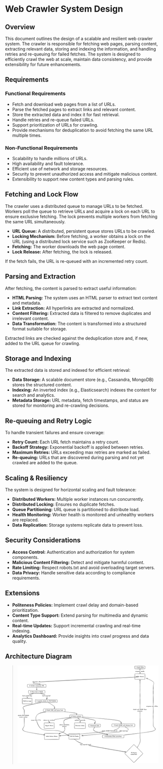 # Web Crawler System Design

## Overview
This document outlines the design of a scalable and resilient web crawler system. The crawler is responsible for fetching web pages, parsing content, extracting relevant data, storing and indexing the information, and handling retries and re-queuing for failed fetches. The system is designed to efficiently crawl the web at scale, maintain data consistency, and provide extensibility for future enhancements.

## Requirements

### Functional Requirements
- Fetch and download web pages from a list of URLs.
- Parse the fetched pages to extract links and relevant content.
- Store the extracted data and index it for fast retrieval.
- Handle retries and re-queue failed URLs.
- Support prioritization of URLs for crawling.
- Provide mechanisms for deduplication to avoid fetching the same URL multiple times.

### Non-Functional Requirements
- Scalability to handle millions of URLs.
- High availability and fault tolerance.
- Efficient use of network and storage resources.
- Security to prevent unauthorized access and mitigate malicious content.
- Extensibility to support new content types and parsing rules.

## Fetching and Lock Flow
The crawler uses a distributed queue to manage URLs to be fetched. Workers poll the queue to retrieve URLs and acquire a lock on each URL to ensure exclusive fetching. The lock prevents multiple workers from fetching the same URL simultaneously.

- **URL Queue:** A distributed, persistent queue stores URLs to be crawled.
- **Locking Mechanism:** Before fetching, a worker obtains a lock on the URL (using a distributed lock service such as ZooKeeper or Redis).
- **Fetching:** The worker downloads the web page content.
- **Lock Release:** After fetching, the lock is released.

If the fetch fails, the URL is re-queued with an incremented retry count.

## Parsing and Extraction
After fetching, the content is parsed to extract useful information:

- **HTML Parsing:** The system uses an HTML parser to extract text content and metadata.
- **Link Extraction:** All hyperlinks are extracted and normalized.
- **Content Filtering:** Extracted data is filtered to remove duplicates and irrelevant content.
- **Data Transformation:** The content is transformed into a structured format suitable for storage.

Extracted links are checked against the deduplication store and, if new, added to the URL queue for crawling.

## Storage and Indexing
The extracted data is stored and indexed for efficient retrieval:

- **Data Storage:** A scalable document store (e.g., Cassandra, MongoDB) stores the structured content.
- **Indexing:** An inverted index (e.g., Elasticsearch) indexes the content for search and analytics.
- **Metadata Storage:** URL metadata, fetch timestamps, and status are stored for monitoring and re-crawling decisions.

## Re-queuing and Retry Logic
To handle transient failures and ensure coverage:

- **Retry Count:** Each URL fetch maintains a retry count.
- **Backoff Strategy:** Exponential backoff is applied between retries.
- **Maximum Retries:** URLs exceeding max retries are marked as failed.
- **Re-queuing:** URLs that are discovered during parsing and not yet crawled are added to the queue.

## Scaling & Resiliency
The system is designed for horizontal scaling and fault tolerance:

- **Distributed Workers:** Multiple worker instances run concurrently.
- **Distributed Locking:** Ensures no duplicate fetches.
- **Queue Partitioning:** URL queue is partitioned to distribute load.
- **Health Monitoring:** Worker health is monitored and unhealthy workers are replaced.
- **Data Replication:** Storage systems replicate data to prevent loss.

## Security Considerations
- **Access Control:** Authentication and authorization for system components.
- **Malicious Content Filtering:** Detect and mitigate harmful content.
- **Rate Limiting:** Respect robots.txt and avoid overloading target servers.
- **Data Privacy:** Handle sensitive data according to compliance requirements.

## Extensions
- **Politeness Policies:** Implement crawl delay and domain-based prioritization.
- **Content Type Support:** Extend parsing for multimedia and dynamic content.
- **Real-time Updates:** Support incremental crawling and real-time indexing.
- **Analytics Dashboard:** Provide insights into crawl progress and data quality.

## Architecture Diagram
> ![Web Crawler Diagram](./web-crawler.excalidraw.png)  
